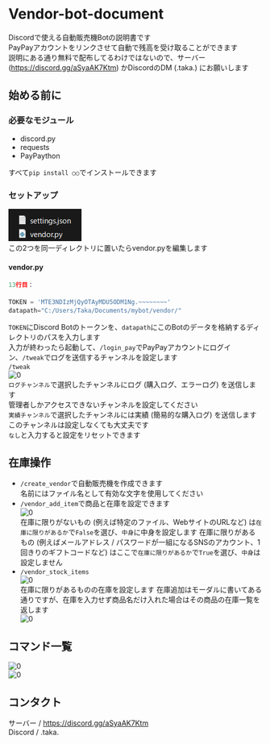 # Vendor-bot-document
Discordで使える自動販売機Botの説明書です  
PayPayアカウントをリンクさせて自動で残高を受け取ることができます  
説明にある通り無料で配布してるわけではないので、サーバー (https://discord.gg/aSyaAK7Ktm) かDiscordのDM (.taka.) にお願いします  
## 始める前に
### 必要なモジュール  
- discord.py
- requests
- PayPaython

すべて```pip install ○○```でインストールできます
### セットアップ
![0](images/1.png)  
この2つを同一ディレクトリに置いたらvendor.pyを編集します  
#### vendor.py
```py
13行目：

TOKEN = 'MTE3NDIzMjQyOTAyMDU5ODM1Ng.~~~~~~~~'
datapath="C:/Users/Taka/Documents/mybot/vendor/"
```  
```TOKEN```にDiscord Botのトークンを、```datapath```にこのBotのデータを格納するディレクトリのパスを入力します  
入力が終わったら起動して、```/login_pay```でPayPayアカウントにログイン、```/tweak```でログを送信するチャンネルを設定します  
```/tweak```  
![0](images/5.png)  
```ログチャンネル```で選択したチャンネルにログ (購入ログ、エラーログ) を送信します  
管理者しかアクセスできないチャンネルを設定してください  
```実績チャンネル```で選択したチャンネルには実績 (簡易的な購入ログ) を送信します  
このチャンネルは設定しなくても大丈夫です  
```なし```と入力すると設定をリセットできます  
## 在庫操作
- ```/create_vendor```で自動販売機を作成できます  
  名前にはファイル名として有効な文字を使用してください  
- ```/vendor_add_item```で商品と在庫を設定できます  
  ![0](images/2.png)  
  在庫に限りがないもの (例えば特定のファイル、WebサイトのURLなど) は```在庫に限りがあるか```で```False```を選び、```中身```に中身を設定します
  在庫に限りがあるもの (例えばメールアドレス / パスワードが一組になるSNSのアカウント、1回きりのギフトコードなど) はここで```在庫に限りがあるか```で```True```を選び、```中身```は設定しません
- ```/vendor_stock_items```  
  ![0](images/3.png)  
  在庫に限りがあるものの在庫を設定します
  在庫追加はモーダルに書いてある通りですが、在庫を入力せず商品名だけ入れた場合はその商品の在庫一覧を返します  
  ![0](images/4.png)  
## コマンド一覧
![0](images/6.png)  
![0](images/7.png)  
## コンタクト
サーバー / https://discord.gg/aSyaAK7Ktm  
Discord / .taka.
